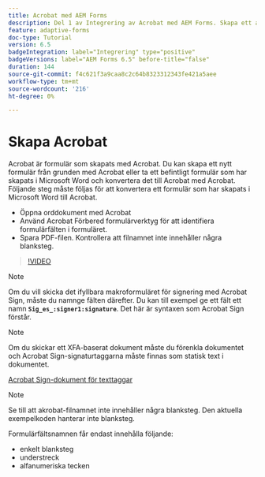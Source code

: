 ```yaml
---
title: Acrobat med AEM Forms
description: Del 1 av Integrering av Acrobat med AEM Forms. Skapa ett adaptivt formulär med Acrobat och sammanfoga data för att få ett PDF.
feature: adaptive-forms
doc-type: Tutorial
version: 6.5
badgeIntegration: label="Integrering" type="positive"
badgeVersions: label="AEM Forms 6.5" before-title="false"
duration: 144
source-git-commit: f4c621f3a9caa8c2c64b8323312343fe421a5aee
workflow-type: tm+mt
source-wordcount: '216'
ht-degree: 0%

---
```



# Skapa Acrobat

Acrobat är formulär som skapats med Acrobat. Du kan skapa ett nytt formulär från grunden med Acrobat eller ta ett befintligt formulär som har skapats i Microsoft Word och konvertera det till Acrobat med Acrobat. Följande steg måste följas för att konvertera ett formulär som har skapats i Microsoft Word till Acrobat.

* Öppna orddokument med Acrobat
* Använd Acrobat Förbered formulärverktyg för att identifiera formulärfälten i formuläret.
* Spara PDF-filen. Kontrollera att filnamnet inte innehåller några blanksteg.


>[!VIDEO](https://video.tv.adobe.com/v/22575?quality=12&learn=on)

>[!NOTE]
>
>Om du vill skicka det ifyllbara makroformuläret för signering med Acrobat Sign, måste du namnge fälten därefter. Du kan till exempel ge ett fält ett namn **`Sig_es_:signer1:signature`**. Det här är syntaxen som Acrobat Sign förstår.

>[!NOTE]
>
>Om du skickar ett XFA-baserat dokument måste du förenkla dokumentet och Acrobat Sign-signaturtaggarna måste finnas som statisk text i dokumentet.

[Acrobat Sign-dokument för texttaggar](https://helpx.adobe.com/sign/using/text-tag.html)

>[!NOTE]
>
>Se till att akrobat-filnamnet inte innehåller några blanksteg. Den aktuella exempelkoden hanterar inte blanksteg.
>
>Formulärfältsnamnen får endast innehålla följande:
>
>* enkelt blanksteg
>* understreck
>* alfanumeriska tecken
